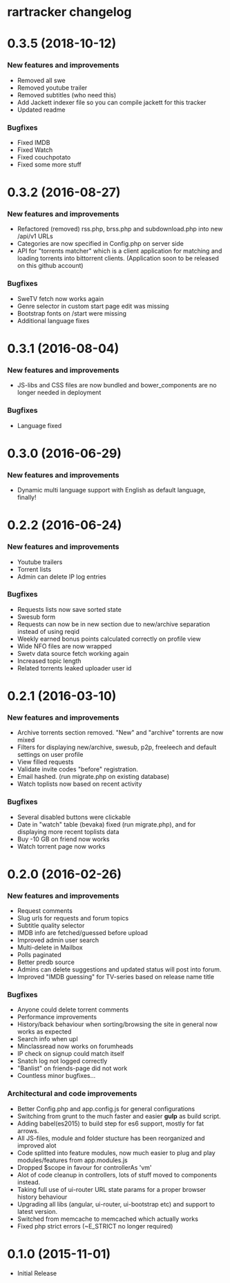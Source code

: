 # rartracker changelog

# 0.3.5 (2018-10-12)

### New features and improvements

* Removed all swe 
* Removed youtube trailer
* Removed subtitles (who need this)
* Add Jackett indexer file so you can compile jackett for this tracker
* Updated readme

### Bugfixes

* Fixed IMDB
* Fixed Watch
* Fixed couchpotato
* Fixed some more stuff

# 0.3.2 (2016-08-27)

### New features and improvements

* Refactored (removed) rss.php, brss.php and subdownload.php into new /api/v1 URLs
* Categories are now specified in Config.php on server side
* API for "torrents matcher" which is a client application for matching and loading torrents into bittorrent clients. (Application soon to be released on this github account)

### Bugfixes

* SweTV fetch now works again
* Genre selector in custom start page edit was missing
* Bootstrap fonts on /start were missing
* Additional language fixes

# 0.3.1 (2016-08-04)

### New features and improvements

* JS-libs and CSS files are now bundled and bower_components are no longer needed in deployment

### Bugfixes

* Language fixed

# 0.3.0 (2016-06-29)

### New features and improvements

* Dynamic multi language support with English as default language, finally!

# 0.2.2 (2016-06-24)

### New features and improvements

* Youtube trailers
* Torrent lists
* Admin can delete IP log entries

### Bugfixes

* Requests lists now save sorted state
* Swesub form
* Requests can now be in new section due to new/archive separation instead of using reqid
* Weekly earned bonus points calculated correctly on profile view
* Wide NFO files are now wrapped
* Swetv data source fetch working again
* Increased topic length
* Related torrents leaked uploader user id

# 0.2.1 (2016-03-10)

### New features and improvements

* Archive torrents section removed. "New" and "archive" torrents are now mixed
* Filters for displaying new/archive, swesub, p2p, freeleech and default settings on user profile
* View filled requests
* Validate invite codes "before" registration.
* Email hashed. (run migrate.php on existing database)
* Watch toplists now based on recent activity

### Bugfixes

* Several disabled buttons were clickable
* Date in "watch" table (bevaka) fixed (run migrate.php), and for displaying more recent toplists data
* Buy -10 GB on friend now works
* Watch torrent page now works

# 0.2.0 (2016-02-26)

### New features and improvements

* Request comments
* Slug urls for requests and forum topics
* Subtitle quality selector
* IMDB info are fetched/guessed before upload
* Improved admin user search
* Multi-delete in Mailbox
* Polls paginated
* Better predb source
* Admins can delete suggestions and updated status will post into forum.
* Improved "IMDB guessing" for TV-series based on release name title

### Bugfixes
* Anyone could delete torrent comments
* Performance improvements
* History/back behaviour when sorting/browsing the site in general now works as expected
* Search info when upl
* Minclassread now works on forumheads
* IP check on signup could match itself
* Snatch log not logged correctly
* "Banlist" on friends-page did not work
* Countless minor bugfixes...

### Architectural and code improvements

* Better Config.php and app.config.js for general configurations
* Switching from grunt to the much faster and easier **gulp** as build script.
* Adding babel(es2015) to build step for es6 support, mostly for fat arrows.
* All JS-files, module and folder stucture has been reorganized and improved alot
* Code splitted into feature modules, now much easier to plug and play modules/features from app.modules.js
* Dropped $scope in favour for controllerAs 'vm'
* Alot of code cleanup in controllers, lots of stuff moved to components instead.
* Taking full use of ui-router URL state params for a proper browser history behaviour
* Upgrading all libs (angular, ui-router, ui-bootstrap etc) and support to latest version.
* Switched from memcache to memcached which actually works
* Fixed php strict errors (~E_STRICT no longer required)

# 0.1.0 (2015-11-01)

* Initial Release
